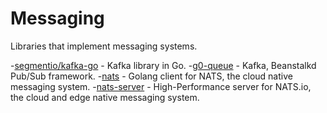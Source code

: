 # Messaging

Libraries that implement messaging systems.

-[segmentio/kafka-go](https://github.com/segmentio/kafka-go) - Kafka library in Go.
-[g0-queue](https://github.com/zeromicro/go-queue) - Kafka, Beanstalkd Pub/Sub framework.
-[nats](https://github.com/nats-io/nats.go) - Golang client for NATS, the cloud native messaging system.
-[nats-server](https://github.com/nats-io/nats-server) - High-Performance server for NATS.io, the cloud and edge native messaging system.
